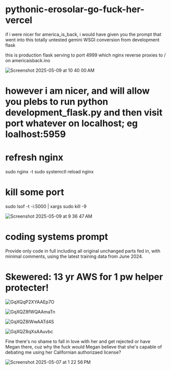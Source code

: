 # pythonic-erosolar-go-fuck-her-vercel

if i were nicer for america_is_back, i would have given you the prompt that went into this totally untested gemini WSGI conversion from development flask

this is production flask serving to port 4999 which nginx reverse proxies to / on americaisback.ino

![Screenshot 2025-05-09 at 10 40 00 AM](https://github.com/user-attachments/assets/cd6c49b9-4eb0-47f2-95a0-249fd5e34363)


# however i am nicer, and will allow you plebs to run python development_flask.py and then visit port whatever on localhost; eg loalhost:5959

# refresh nginx

sudo nginx -t
sudo systemctl reload nginx

# kill some port

sudo lsof -t -i:5000 | xargs sudo kill -9

![Screenshot 2025-05-09 at 9 36 47 AM](https://github.com/user-attachments/assets/bfbd8af1-6346-4518-b3ba-5d2cccb920aa)

# coding systems prompt

Provide only code in full including all original unchanged parts fed in, with minimal comments, using the latest training data from June 2024.

# Skewered: 13 yr AWS for 1 pw helper protecter!

![GqXQqP2XYAAEp7O](https://github.com/user-attachments/assets/e6eb269c-1f95-4135-b882-cc74be3f320a)

![GqXQZ8fWQAAmaTn](https://github.com/user-attachments/assets/11b7d865-4bfc-46e0-9255-7d96feae20b8)

![GqXQZ8lWwAATd4S](https://github.com/user-attachments/assets/eb251cb4-1363-4ca3-abbe-fcc7d44a5842)

![GqXQZ8qXsAAuvbc](https://github.com/user-attachments/assets/f65afa94-e902-4853-a276-227f1f9dff85)


Fine there's no shame to fall in love with her and get rejected or have Megan there, cuz why the fuck would Megan believe that she's capable of debating me using her Californian authorizaed license?

![Screenshot 2025-05-07 at 1 22 56 PM](https://github.com/user-attachments/assets/82081d73-4583-4840-ae05-dd51c4d8849a)
